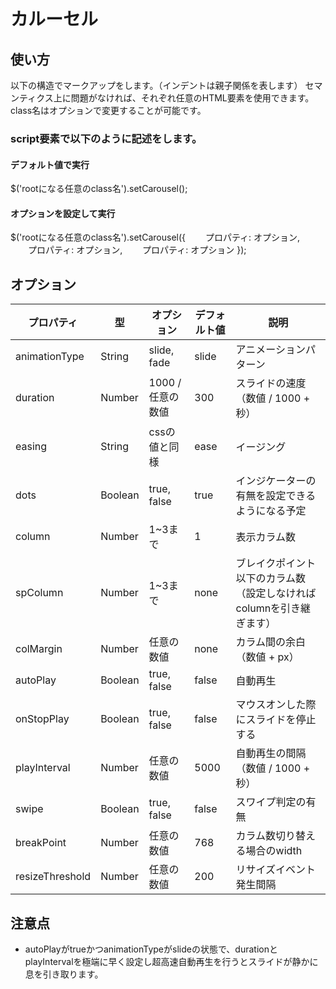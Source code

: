 # カルーセル
## 使い方

以下の構造でマークアップをします。（インデントは親子関係を表します）
セマンティクス上に問題がなければ、それぞれ任意のHTML要素を使用できます。
class名はオプションで変更することが可能です。

### script要素で以下のように記述をします。
#### デフォルト値で実行
$('rootになる任意のclass名').setCarousel();

#### オプションを設定して実行
$('rootになる任意のclass名').setCarousel({
　　プロパティ: オプション,
　　プロパティ: オプション,
　　プロパティ: オプション
});

## オプション

|プロパティ|型|オプション|デフォルト値|説明|
|---|---|---|---|---|
|animationType|String|slide, fade|slide|アニメーションパターン|
|duration|Number|1000 / 任意の数値|300|スライドの速度（数値 / 1000 + 秒）|
|easing|String|cssの値と同様|ease|イージング|
|dots|Boolean|true, false|true|インジケーターの有無を設定できるようになる予定|
|column|Number|1~3まで|1|表示カラム数|
|spColumn|Number|1~3まで|none|ブレイクポイント以下のカラム数（設定しなければcolumnを引き継ぎます）|
|colMargin|Number|任意の数値|none|カラム間の余白（数値 + px）|
|autoPlay|Boolean|true, false|false|自動再生|
|onStopPlay|Boolean|true, false|false|マウスオンした際にスライドを停止する|
|playInterval|Number|任意の数値|5000|自動再生の間隔（数値 / 1000 + 秒）|
|swipe|Boolean|true, false|false|スワイプ判定の有無|
|breakPoint|Number|任意の数値|768|カラム数切り替える場合のwidth|
|resizeThreshold|Number|任意の数値|200|リサイズイベント発生間隔|

## 注意点
- autoPlayがtrueかつanimationTypeがslideの状態で、durationとplayIntervalを極端に早く設定し超高速自動再生を行うとスライドが静かに息を引き取ります。
